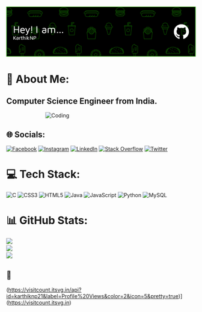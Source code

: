 ![Header](./github-header-image.png)

# 💫 About Me:
<h2>Computer Science Engineer from India.</h2>
<img align="right" alt="Coding" width="400" src="https://media.tenor.com/2uyENRmiUt0AAAAC/coding.gif"/>
<br>

## 🌐 Socials:
[![Facebook](https://img.shields.io/badge/Facebook-%231877F2.svg?logo=Facebook&logoColor=white)](https://facebook.com/KarthikNuggimakki) [![Instagram](https://img.shields.io/badge/Instagram-%23E4405F.svg?logo=Instagram&logoColor=white)](https://instagram.com/_karthik_np) [![LinkedIn](https://img.shields.io/badge/LinkedIn-%230077B5.svg?logo=linkedin&logoColor=white)](https://linkedin.com/in/karthik_np) [![Stack Overflow](https://img.shields.io/badge/-Stackoverflow-FE7A16?logo=stack-overflow&logoColor=white)](https://stackoverflow.com/users/20962634) [![Twitter](https://img.shields.io/badge/Twitter-%231DA1F2.svg?logo=Twitter&logoColor=white)](https://twitter.com/Karthiknp21) 

# 💻 Tech Stack:
![C](https://img.shields.io/badge/c-%2300599C.svg?style=for-the-badge&logo=c&logoColor=white) ![CSS3](https://img.shields.io/badge/css3-%231572B6.svg?style=for-the-badge&logo=css3&logoColor=white) ![HTML5](https://img.shields.io/badge/html5-%23E34F26.svg?style=for-the-badge&logo=html5&logoColor=white) ![Java](https://img.shields.io/badge/java-%23ED8B00.svg?style=for-the-badge&logo=java&logoColor=white) ![JavaScript](https://img.shields.io/badge/javascript-%23323330.svg?style=for-the-badge&logo=javascript&logoColor=%23F7DF1E) ![Python](https://img.shields.io/badge/python-3670A0?style=for-the-badge&logo=python&logoColor=ffdd54) ![MySQL](https://img.shields.io/badge/mysql-%2300f.svg?style=for-the-badge&logo=mysql&logoColor=white)
# 📊 GitHub Stats:
![](https://github-readme-stats.vercel.app/api?username=karthiknp21&theme=dark&hide_border=false&include_all_commits=true&count_private=true)<br/>
![](https://github-readme-streak-stats.herokuapp.com/?user=karthiknp21&theme=dark&hide_border=false)<br/>
![](https://github-readme-stats.vercel.app/api/top-langs/?username=karthiknp21&theme=dark&hide_border=false&include_all_commits=true&count_private=true&layout=compact)

## 👀 
(https://visitcount.itsvg.in/api?id=karthiknp21&label=Profile%20Views&color=2&icon=5&pretty=true)](https://visitcount.itsvg.in)
